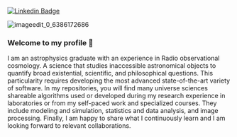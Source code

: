 

<!--
 **ali7amie/ali7amie** is a ✨ _special_ ✨ repository because its `README.md` (this file) appears on your GitHub profile. 

Here are some ideas to get you started:

- 🔭 I’m currently working on ...
- 🌱 I’m currently learning ...
- 👯 I’m looking to collaborate on ...
- 🤔 I’m looking for help with ...
- 💬 Ask me about ...
- 📫 How to reach me: ...
- 😄 Pronouns: ...
- ⚡ Fun fact: ...
-->
<!--  ![Hubble-Legacy-Field](https://user-images.githubusercontent.com/92475780/163693483-8ae14b89-bd63-4d01-ac7f-ce149afdb14b.jpg) -->
<!-- ![IMG-2876](https://user-images.githubusercontent.com/92475780/163693743-9468d07a-e400-4df8-b1cc-dd7268460d1c.JPG) -->

[![Linkedin Badge](https://img.shields.io/badge/LinkedIn-0077B5?style=for-the-badge&logo=linkedin&logoColor=white)](https://www.linkedin.com/in/ali7amie/) 

<!-- ![STSCI-H-p1427a-2300x2100](https://user-images.githubusercontent.com/92475780/163693998-5d46be44-cc51-45ae-b8ac-199018d56a2f.jpg)-->

<!-- ![IMG-2876](https://user-images.githubusercontent.com/92475780/163723860-8b67e5ec-a168-44c3-9cca-99c678cd8513.JPG) -->

![imageedit_0_6386172686](https://user-images.githubusercontent.com/92475780/184551142-5c182d74-4229-4511-8fda-27903856fce3.jpg)




<!-- ![](https://komarev.com/ghpvc/?username=ali7amie) -->

### Welcome to my profile 👋
I am an astrophysics graduate with an experience in Radio observational cosmology. A science that studies inaccessible astronomical objects to quantify broad existential, scientific, and philosophical questions. This particularity requires developing the most advanced state-of-the-art variety of software. In my repositories, you will find many universe sciences shareable algorithms used or developed during my research experience in laboratories or from my self-paced work and specialized courses. They include modeling and simulation, statistics and data analysis, and image processing. Finally, I am happy to share what I continuously learn and I am looking forward to relevant collaborations.
